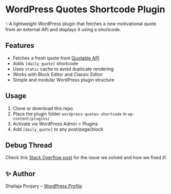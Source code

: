 # WordPress Quotes Shortcode Plugin

✨A lightweight WordPress plugin that fetches a new motivational quote from an external API and displays it using a shortcode.

##  Features
- Fetches a fresh quote from [Quotable API](https://api.quotable.io/random)
- Adds `[daily_quote]` shortcode
- Uses `static` cache to avoid duplicate rendering
- Works with Block Editor and Classic Editor
- Simple and modular WordPress plugin structure

##  Usage
1. Clone or download this repo
2. Place the plugin folder `wordpress-quotes-shortcode` in `wp-content/plugins/`
3. Activate via WordPress Admin > Plugins
4. Add `[daily_quote]` to any post/page/block

##  Debug Thread
Check this [Stack Overflow post](https://stackoverflow.com/q/79053942) for the issue we solved and how we fixed it!

## ✨ Author
Shailaja Poojary – [WordPress Profile](https://profiles.wordpress.org/shailajapoojary)

